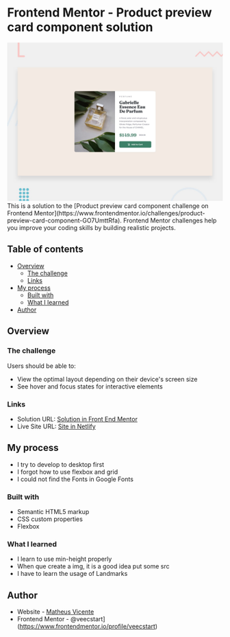 # Frontend Mentor - Product preview card component solution
<img alt="Desktop Image of the project" src="./design/desktop-preview.jpg">
This is a solution to the [Product preview card component challenge on Frontend Mentor](https://www.frontendmentor.io/challenges/product-preview-card-component-GO7UmttRfa). Frontend Mentor challenges help you improve your coding skills by building realistic projects.

## Table of contents

- [Overview](#overview)
  - [The challenge](#the-challenge)
  - [Links](#links)
- [My process](#my-process)
  - [Built with](#built-with)
  - [What I learned](#what-i-learned)
- [Author](#author)

## Overview

### The challenge

Users should be able to:

- View the optimal layout depending on their device's screen size
- See hover and focus states for interactive elements

### Links

- Solution URL: [Solution in Front End Mentor](https://github.com/veecstart/Project-Base-Front-End/blob/main/Project%2001%20-%20Perfume%20Price/README.md)
- Live Site URL: [Site in Netlify](https://gleaming-medovik-afaeac.netlify.app)

## My process
- I try to develop to desktop first
- I forgot how to use flexbox and grid
- I could not find the Fonts in Google Fonts

### Built with

- Semantic HTML5 markup
- CSS custom properties
- Flexbox

### What I learned
- I learn to use min-height properly
- When que create a img, it is a good idea put some src
- I have to learn the usage of Landmarks

## Author

- Website - [Matheus Vicente](#)
- Frontend Mentor - @veecstart](https://www.frontendmentor.io/profile/veecstart)

